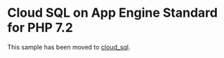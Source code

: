 # Cloud SQL on App Engine Standard for PHP 7.2

This sample has been moved to [cloud_sql](../../cloud_sql).
